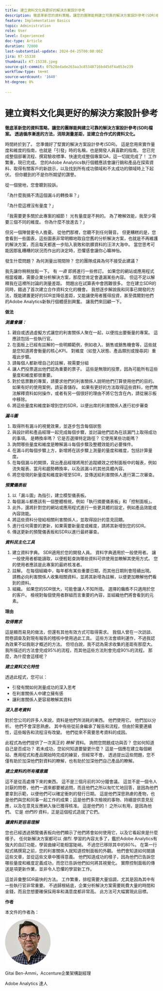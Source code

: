 ```yaml
---
title: 建立資料文化與更好的解決方案設計參考
description: 徹底革新您的資料策略，讓您的團隊能夠建立可靠的解決方案設計參考(SDR)檔案。 透過循序漸進的方法，消除測量差距，並建立合作式的資料文化。
feature: Implementation Basics
topic: Administration
role: User
level: Experienced
doc-type: Article
duration: 72000
last-substantial-update: 2024-04-25T00:00:00Z
jira: KT-15338
thumbnail: KT-15338.jpeg
source-git-commit: 07b28edade263aa3c85348716bd45df4a053e239
workflow-type: tm+mt
source-wordcount: '1640'
ht-degree: 0%

---
```



# 建立資料文化與更好的解決方案設計參考

**徹底革新您的資料策略，讓您的團隊能夠建立可靠的解決方案設計參考(SDR)檔案。 透過循序漸進的方法，消除測量差距，並建立合作式的資料文化。**

時間終於到了。 您準備好了堅實的解決方案設計參考(SDR)。 這是您用來實作量度和維度的指南，也就是「引發」時的名稱，也是開發人員喜歡的指南。 您已完成整個部署流程、撰寫驗收標準、快速完成整個專案QA，這一切就完成了！ 工作繁重，現已完成。 您的Adobe Analytics執行個體應該會讓行銷和產品在探索資料、取得有關客戶的新啟示，以及找到所有成功領域和不太成功的領域時上下起伏。 但你聽到的不是你所期望的讚譽。

從一個營地，您會聽到投訴。

「為什麼我搞不清這個漏斗的轉換率？」

「為什麼這裡沒有量度？」

「我需要更多關於此專案的細節！ 光有量度是不夠的。 為了瞭解效能，我至少需要三個不同的維度。 你為什麼不放進去？」

但另一個陣營更令人擔憂。 從他們那裡，您聽不到任何聲音。 但更糟糕的是，您會看到一些圖表，這些圖表非常明顯地取自您舊的分析解決方案，也就是不再維護的解決方案，而且每天都進一步陷入衰敗和骯髒資料的汪洋大海中。 當您思考可能因那亂糟糟的狀況而作出的決定時，恐懼感會讓你心曠神怡。

發生什麼問題？ 為何測量出現間隙？ 您的團隊成員為何不接受此建議？

我先讓你稍稍放鬆一下。 有 *一直* 即將進行一些修訂。 如果您的網站或應用程式相當複雜，需要企業分析解決方案，那麼您肯定會遺漏某些內容。 但這不足以解釋我在這裡所討論的測量差距。 問題出在試算表中會困難很多。 您在建立SDR的同時，錯過了首次建立合作資料文化的機會。 我想逐步解說我和同事已開發的方法，既能建置更好的SDR並降低差距，又能讓使用者獲得投資，甚至偶爾對他們的Adobe Analytics新執行個體感到興奮。 讓我們來回顧一下。

**做法**

***測量會議：***

1. 親自或透過虛擬方式讓您的利害關係人聚在一起，以便找出要衡量的專案。 這應該包括一些執行官。
1. 在面板上已經有註解的一些明顯範例，例如收入、銷售或銷售機會等，這些就是您知道將會衡量的核心KPI。 對維度（如登入狀態、產品類別或搜尋詞）重複此步驟。
1. 請每個人都新增自己的註解，視需要分組
1. 讓人們投票選出他們認為重要的票子。 這些是無限的投票，因為可能所有這些量度和維度都很重要。
1. 對於低票數的專案，請要求他們的利害關係人說明他們打算使用他們的目的。 如果有好的使用案例，請妥善儲存。 如果有更好的方法取得這些資料，他們無法解釋資料如何操作，或者有另一個很好的理由不將它包含在內，請從展示板中移除。
1. 將這些量度和維度新增到您的SDR，以便出席的利害關係人進行初步審查

***漏斗圖***

1. 取得所有漏斗的視覺效果，並逐步包含每個狀態
1. 與設計師和產品經理一起完成每個步驟，並討論他們認為在該漏鬥上取得成功的事項。 是轉換率嗎？ 它是否選擇特定路徑？ 它使用某些功能嗎？
1. 詢問哪些量度和維度是瞭解漏斗每個步驟及整體效能的必要條件。
1. 在漏斗的每個步驟上方，新增將在該步驟上測量的量度和維度，包括計算量度。
1. 在每個漏斗的開頭，寫出產品經理將用於追蹤績效之控制面板中的報表，例如流失報表、當月和趨勢轉換率，以及該漏斗的其他具體內容。
1. 將您發現的新量度和維度新增至SDR，並傳送給利害關係人進行第二次審查。

***預覽儀表板***

1. 以「漏斗圖」為指引，建立模型儀表板。
1. 每個漏斗都應該有一個整體檢視，例如「執行摘要儀表板」和「控制面板」。
1. 此外，還將針對您的網站或應用程式進行一些更具體的設定，例如產品效能或內容效能。
1. 將這些資料分發給相關利害關係人，並取得設計的意見回饋。
1. 進行任何需要的更新，如果需要新量度或維度，請將其新增到您的SDR。
1. 傳送更新的預覽儀表板和SDR以進行最終審查。

***資料民主化工具***

1. 建立資料字典。 SDR適用於您的開發人員。 資料字典適用於一般使用者。 讓一般使用者都能讀取，以便輕鬆查詢哪些資料可供使用並瞭解其使用方式。 您的使用者應該是此專案的最終核准者。
1. 註解。 在每個組織中，每年都有某些重要日期，而其他日期則會陸續出現。 請務必向利害關係人收集相關資料，並將其新增為註解，以便更加瞭解他們看到的資料。
1. 組織。 如果您的SDR很大，可能會讓人不知所措。 選擇的癱瘓不只適用於您的客戶。 檢視對每個使用者群組而言重要的內容，並組織他們將會看到的元素。

**理由**

***取得需求***

這是顯而易見的做法，但還有其他有效方式可取得需求。 我個人曾在一次訪談、問卷調查及對現有報告的稽核中使用過此工具。 這些方法會順利運作，不過我認為效果不如我剛才概述的方法。 但坦白說，我不認為需求收集的差距有那麼大。 我所描述的方法會完成95%的流程，而其他這些方法則會完成90%的流程。 那麼，為什麼會這樣呢？

***建立資料文化特性***

透過此程式，您可以：

- 引發有關如何測量成功的深入思考
- 在利害關係人中建立擁有感
- 讓利害關係人更容易瞭解其資料

***深入思考資料***

對於您公司的許多人來說，資料是他們所消耗的東西。 他們使用它。 他們加以分析。 他們不會深思熟慮。 其中有些從前身繼承了報告和流程，但由於需要連續性，這些報告和流程沒有改變。 他們從來不需要思考資料的成因。

此程式為他們提供了一次真正的 *瞭解* 資料。 詢問您問題成功與否？ 您如何知道自己是否成功？ 若未成功，您如何知道要變更什麼？ 這是一個應在建立每個網站、應用程式和產品開始時完成的練習，但經常不會。 透過提出這些問題，您不僅有助於加深他們對資料的瞭解，也有助於加深他們自己產品的瞭解。

***建立資料的所有權意識***

這不是從高處傳下來的東西。 這不是三個月前的30分鐘會議。 這並不是一個令人討厭的問卷，他們一週來都要被追問，而且他們之所以匆忙忙地回答，是因為他們要拿到示範，以便他們可以確定衝刺的發行日期。 這是他們深思熟慮的產物，也是他們與您和同事一起工作的成果；這是他們多次檢視的事物、持續提供意見反應，以及在意見反應納入後已獲得核准。 這是他們的！ 之所以有用，是因為他們。 它是 *他們的* 資料，正是這個程式造就了它們。

***讓資料更容易理解***

您也已經透過預覽儀表板向他們顯示了他們將會如何使用它，以及它看起來是什麼樣子。 任何新解決方案都可以 *強烈*. 學習的內容太多了，鑑於Adobe Analytics有強大的自訂功能，學習曲線可能相當陡峭。 不過您已移除其中的80%。 在第一行程式碼撰寫之前，您的利害關係人就知道控制面板的外觀。 他們會知道如何閱讀這些文章，並從這些文章中獲得意義。 他們知道成功的樣子，因為他們已告訴您哪些量度和維度定義成功，而您已告訴他們如何將其視覺化。 實際控制面板的傳送是項更新作業，並非令人恐懼的學習新工作。

這並非彙整SDR最快的方法。 工作繁重，排程需要大量協調，尤其是因為其中有一些執行官非常重要。 不過歸根結底，企業分析解決方案需要耗費大量的時間和金錢，而且您想要確保採用率和滿意度都非常高。 此方法可大幅實現此目標。

**作者**

本文件的作者為：

![吉他大頭照](assets/gitai-headshot-150.jpg)

Gitai Ben-Ammi，Accenture企業架構副經理

Adobe Analytics 達人

